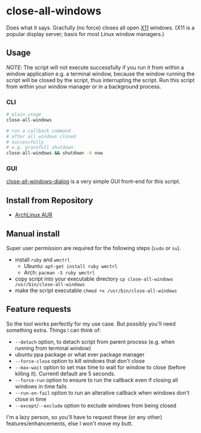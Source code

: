 close-all-windows
=================

Does what it says.
Gracfully (no force) closes all open [X11](http://www.x.org/) windows.
(X11 is a popular display server; basis for most Linux window managers.)

## Usage

_NOTE_: The script will not execute successfully if you run it from within a window application e.g. a terminal window, because the window running the script will be closed by the script, thus interrupting the script. Run this script from within your window manager or in a background process.

### CLI
```bash
# plain usage
close-all-windows

# run a callback command
# after all windows closed
# successfully
# e.g. gracefull shutdown
close-all-windows && shutdown -h now
```

### GUI
[close-all-windows-dialog](https://github.com/vilnius-leopold/close-all-windows-dialog) is a very simple GUI front-end for this script.

## Install from Repository
- [ArchLinux AUR](https://aur.archlinux.org/packages/close-all-windows/)

## Manual install
Super user permission are required for the following steps (`sudo` or `su`).

- install `ruby` and `wmctrl`
	- Ubuntu: `apt-get install ruby wmctrl`
	- Arch: `pacman -S ruby wmctrl`
- copy script into your executable directory `cp close-all-windows /usr/bin/close-all-windows`
- make the script executable `chmod +x /usr/bin/close-all-windows`

## Feature requests
So the tool works perfectly for my use case. But possibly you'll need something extra. Things i can think of:

- `--detach` option, to detach script from parent process (e.g. when running from terminal window)
- ubuntu ppa package or what ever package manager
- `--force-close` option to kill windows that don't close
- `--max-wait` option to set max time to wait for window to close (before killing it). Currentl default are 5 seconds.
- `--force-run` option to ensure to run the callback even if closing all windows in time fails
- `--run-on-fail` option to run an alterative callback when windows don't close in time
- `--except`/`--exclude` option to exclude windows from being closed

I'm a lazy person, so you'll have to request these (or any other) features/enhancements, else I won't move my butt.